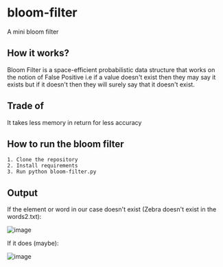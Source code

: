 # bloom-filter

A mini bloom filter

## How it works?
Bloom Filter is a space-efficient probabilistic data structure that works on the notion of False Positive i.e if a value doesn't exist then they may say it exists but if it doesn't then they will surely say that it doesn't exist.

## Trade of
It takes less memory in return for less accuracy

## How to run the bloom filter
```
1. Clone the repository
2. Install requirements
3. Run python bloom-filter.py
```

## Output

If the element or word in our case doesn't exist (Zebra doesn't exist in the words2.txt):

![image](https://github.com/Utkarshn10/bloom-filter/assets/58587256/92cce32b-87be-4759-801a-42da76c99137)

If it does (maybe):

![image](https://github.com/Utkarshn10/bloom-filter/assets/58587256/61d120cb-4a0b-46e4-a40d-380d9836a4d1)



